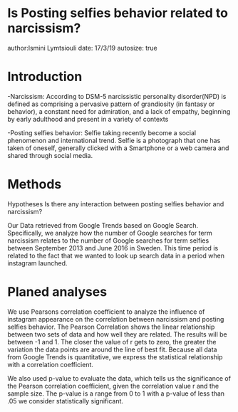 Is Posting selfies behavior related to narcissism?
========================================================
author:Ismini Lymtsiouli
date: 17/3/19
autosize: true

Introduction
========================================================

-Narcissism: According to DSM-5 narcissistic personality disorder(NPD) is defined as comprising a pervasive pattern of grandiosity (in fantasy or behavior), a constant need for admiration, and a lack of empathy, beginning by early adulthood and present in a variety of contexts

-Posting selfies behavior: Selfie taking recently become a social phenomenon and international trend. Selfie is a photograph that one has taken of oneself, generally clicked with a Smartphone or a web camera and shared through social media.



Methods
========================================================
Hypotheses
Is there any interaction between posting selfies behavior and narcissism? 

Our Data retrieved from Google Trends based on Google Search. Specifically, we analyze how the number of Google searches for term narcissism relates to the number of Google searches for term selfies between September 2013 and June 2016 in Sweden. This time period is related to the fact that we wanted to look up search data in a period when instagram launched.



Planed analyses
========================================================
We use Pearsons correlation coefficient to analyze the influence of instagram appearance on the correlation between narcissism and posting selfies behavior. The Pearson Correlation shows the linear relationship between two sets of data and how well they are related. The results will be between -1 and 1. The closer the value of r gets to zero, the greater the variation the data points are around the line of best fit. Because all data from Google Trends is quantitative, we express the statistical relationship with a correlation coefficient. 

We also used p-value to evaluate the data, which tells us the significance of the Pearson correlation coefficient, given the correlation value r and the sample size. The p-value is a range from 0 to 1 with a p-value of less than .05 we consider statistically significant.
